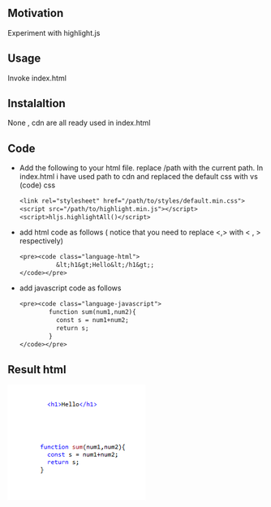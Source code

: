 <h2>Motivation</h2>
Experiment with highlight.js


<h2>Usage</h2>
Invoke index.html

<h2>Instalaltion</h2>
None , cdn are all ready used in index.html

<h2>Code</h2>
<ul>
<li>
Add the following to your html file. replace /path with the current path. In index.html i have used path to cdn and replaced the default css with vs (code) css

```
<link rel="stylesheet" href="/path/to/styles/default.min.css">
<script src="/path/to/highlight.min.js"></script>
<script>hljs.highlightAll()</script>
```

</li>
<li>add html code as follows ( notice that you need to replace <,> with &lt; , &gt; respectively)

```
<pre><code class="language-html">
          &lt;h1&gt;Hello&lt;/h1&gt;;
</code></pre>
```

</li>
<li>add javascript code as follows 

```
<pre><code class="language-javascript">
        function sum(num1,num2){
          const s = num1+num2; 
          return s;
        }
</code></pre>
```

</li>
</ul>


<h2>Result html</h2>

<img src='./figs/result_highlight.png'/>
